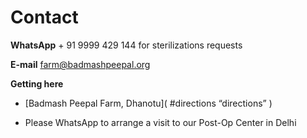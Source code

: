 Contact
==========

**WhatsApp**  + 91 9999 429 144 for sterilizations requests

**E-mail** farm@badmashpeepal.org

**Getting here**

* [Badmash Peepal Farm, Dhanotu]( #directions “directions” )

* Please WhatsApp to arrange a visit to our Post-Op Center in Delhi
